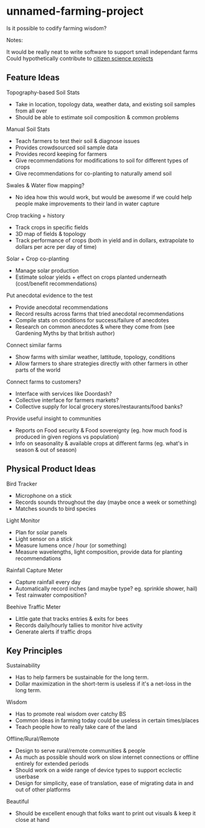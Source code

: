 # unnamed-farming-project

Is it possible to codify farming wisdom?

Notes:

It would be really neat to write software to support small independant farms 
Could hypothetically contribute to [citizen science projects](https://www.nationalgeographic.org/idea/citizen-science-projects/?page=3)

## Feature Ideas

Topography-based Soil Stats

- Take in location, topology data, weather data, and existing soil samples from all over
- Should be able to estimate soil composition & common problems

Manual Soil Stats

- Teach farmers to test their soil & diagnose issues
- Provides crowdsourced soil sample data
- Provides record keeping for farmers
- Give recommendations for modifications to soil for different types of crops
- Give recommendations for co-planting to naturally amend soil

Swales & Water flow mapping?

- No idea how this would work, but would be awesome if we could help people make improvements to their land in water capture

Crop tracking + history

- Track crops in specific fields
- 3D map of fields & topology
- Track performance of crops (both in yield and in dollars, extrapolate to dollars per acre per day of time)

Solar + Crop co-planting

- Manage solar production
- Estimate soloar yields + effect on crops planted underneath (cost/benefit recommendations)

Put anecdotal evidence to the test

- Provide anecdotal recommendations
- Record results across farms that tried anecdotal recommendations
- Compile stats on conditions for success/failure of anecdotes
- Research on common anecdotes & where they come from (see Gardening Myths by that british author)

Connect similar farms

- Show farms with similar weather, lattitude, topology, conditions
- Allow farmers to share strategies directly with other farmers in other parts of the world

Connect farms to customers?

- Interface with services like Doordash?
- Collective interface for farmers markets?
- Collective supply for local grocery stores/restaurants/food banks?

Provide useful insight to communities

- Reports on Food security & Food sovereignty (eg. how much food is produced in given regions vs population)
- Info on seasonality & available crops at different farms (eg. what's in season & out of season)

## Physical Product Ideas

Bird Tracker

- Microphone on a stick
- Records sounds throughout the day (maybe once a week or something)
- Matches sounds to bird species

Light Monitor

- Plan for solar panels
- Light sensor on a stick
- Measure lumens once / hour (or something)
- Measure wavelengths, light composition, provide data for planting recommendations

Rainfall Capture Meter

- Capture rainfall every day
- Automatically record inches (and maybe type? eg. sprinkle shower, hail)
- Test rainwater composition?

Beehive Traffic Meter

- Little gate that tracks entries & exits for bees
- Records daily/hourly tallies to monitor hive activity
- Generate alerts if traffic drops

## Key Principles

Sustainability

- Has to help farmers be sustainable for the long term.
- Dollar maximization in the short-term is useless if it's a net-loss in the long term.

Wisdom

- Has to promote real wisdom over catchy BS
- Common ideas in farming today could be useless in certain times/places
- Teach people how to really take care of the land

Offline/Rural/Remote

- Design to serve rural/remote communities & people
- As much as possible should work on slow internet connections or offline entirely for extended periods
- Should work on a wide range of device types to support ecclectic userbase
- Design for simplicity, ease of translation, ease of migrating data in and out of other platforms

Beautiful

- Should be excellent enough that folks want to print out visuals & keep it close at hand
